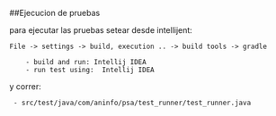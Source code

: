 ##Ejecucion de pruebas

para ejecutar las pruebas setear desde intellijent:

    File -> settings -> build, execution .. -> build tools -> gradle

        - build and run: Intellij IDEA
        - run test using:  Intellij IDEA

y correr: 

     - src/test/java/com/aninfo/psa/test_runner/test_runner.java
